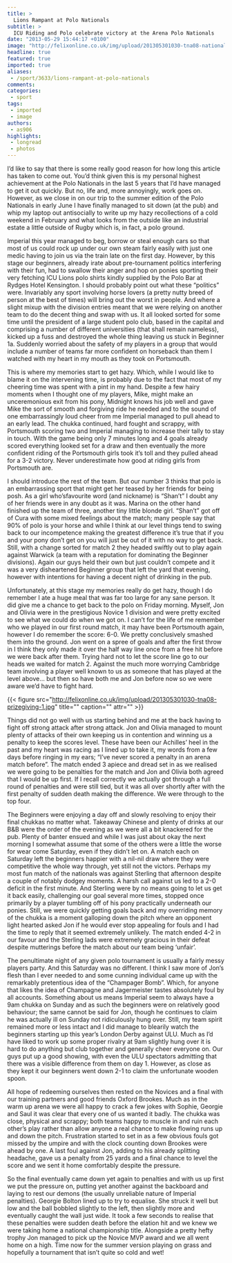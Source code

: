 ```yaml
---
title: >
  Lions Rampant at Polo Nationals
subtitle: >
  ICU Riding and Polo celebrate victory at the Arena Polo Nationals
date: "2013-05-29 15:44:17 +0100"
image: "http://felixonline.co.uk/img/upload/201305301030-tna08-nationals-photo.jpg"
headline: true
featured: true
imported: true
aliases:
 - /sport/3633/lions-rampant-at-polo-nationals
comments:
categories:
 - sport
tags:
 - imported
 - image
authors:
 - as906
highlights:
 - longread
 - photos
---
```


I’d like to say that there is some really good reason for how long this article has taken to come out. You’d think given this is my personal highest achievement at the Polo Nationals in the last 5 years that I’d have managed to get it out quickly. But no, life and, more annoyingly, work goes on. However, as we close in on our trip to the summer edition of the Polo Nationals in early June I have finally managed to sit down (at the pub) and whip my laptop out antisocially to write up my hazy recollections of a cold weekend in February and what looks from the outside like an industrial estate a little outside of Rugby which is, in fact, a polo ground.

Imperial this year managed to beg, borrow or steal enough cars so that most of us could rock up under our own steam fairly easily with just one medic having to join us via the train late on the first day. However, by this stage our beginners, already irate about pre-tournament politics interfering with their fun, had to swallow their anger and hop on ponies sporting their very fetching ICU Lions polo shirts kindly supplied by the Polo Bar at Rydges Hotel Kensington. I should probably point out what these “politics” were. Invariably any sport involving horse lovers (a pretty nutty breed of person at the best of times) will bring out the worst in people. And where a slight mixup with the division entries meant that we were relying on another team to do the decent thing and swap with us. It all looked sorted for some time until the president of a large student polo club, based in the capital and comprising a number of different universities (that shall remain nameless), kicked up a fuss and destroyed the whole thing leaving us stuck in Beginner 1a. Suddenly worried about the safety of my players in a group that would include a number of teams far more confident on horseback than them I watched with my heart in my mouth as they took on Portsmouth.

This is where my memories start to get hazy. Which, while I would like to blame it on the intervening time, is probably due to the fact that most of my cheering time was spent with a pint in my hand. Despite a few hairy moments when I thought one of my players, Mike, might make an unceremonious exit from his pony, Midnight knows his job well and gave Mike the sort of smooth and forgiving ride he needed and to the sound of one embarrassingly loud cheer from me Imperial managed to pull ahead to an early lead. The chukka continued, hard fought and scrappy, with Portsmouth scoring two and Imperial managing to increase their tally to stay in touch. With the game being only 7 minutes long and 4 goals already scored everything looked set for a draw and then eventually the more confident riding of the Portsmouth girls took it’s toll and they pulled ahead for a 3-2 victory. Never underestimate how good at riding girls from Portsmouth are.

I should introduce the rest of the team. But our number 3 thinks that polo is an embarrassing sport that might get her teased by her friends for being posh. As a girl who’sfavourite word (and nickname) is “Shan’t” I doubt any of her friends were in any doubt as it was. Marina on the other hand finished up the team of three, another tiny little blonde girl. “Shan’t” got off of Cura with some mixed feelings about the match; many people say that 90% of polo is your horse and while I think at our level things tend to swing back to our incompetence making the greatest difference it’s true that if you and your pony don’t get on you will just be out of it with no way to get back. Still, with a change sorted for match 2 they headed swiftly out to play again against Warwick (a team with a reputation for dominating the Beginner divisions). Again our guys held their own but just couldn’t compete and it was a very disheartened Beginner group that left the yard that evening, however with intentions for having a decent night of drinking in the pub.

Unfortunately, at this stage my memories really do get hazy, though I do remember I ate a huge meal that was far too large for any sane person. It did give me a chance to get back to the polo on Friday morning. Myself, Jon and Olivia were in the prestigious Novice 1 division and were pretty excited to see what we could do when we got on. I can’t for the life of me remember who we played in our first round match, it may have been Portsmouth again, however I do remember the score: 6-0. We pretty conclusively smashed them into the ground. Jon went on a spree of goals and after the first throw in I think they only made it over the half way line once from a free hit before we were back after them. Trying hard not to let the score line go to our heads we waited for match 2. Against the much more worrying Cambridge team involving a player well known to us as someone that has played at the level above… but then so have both me and Jon before now so we were aware we’d have to fight hard.

{{< figure src="http://felixonline.co.uk/img/upload/201305301030-tna08-prizegiving-1.jpg" title="" caption="" attr="" >}}

Things did not go well with us starting behind and me at the back having to fight off strong attack after strong attack. Jon and Olivia managed to mount plenty of attacks of their own keeping us in contention and winning us a penalty to keep the scores level. These have been our Achilles’ heel in the past and my heart was racing as I lined up to take it, my words from a few days before ringing in my ears; “I’ve never scored a penalty in an arena match before”. The match ended 3 apiece and dread set in as we realised we were going to be penalties for the match and Jon and Olivia both agreed that I would be up first. If I recall correctly we actually got through a full round of penalties and were still tied, but it was all over shortly after with the first penalty of sudden death making the difference. We were through to the top four.

The Beginners were enjoying a day off and slowly resolving to enjoy their final chukkas no matter what. Takeaway Chinese and plenty of drinks at our B&B were the order of the evening as we were all a bit knackered for the pub. Plenty of banter ensued and while I was just about okay the next morning I somewhat assume that some of the others were a little the worse for wear come Saturday, even if they didn’t let on. A match each on Saturday left the beginners happier with a nil-nil draw where they were competitive the whole way through, yet still not the victors. Perhaps my most fun match of the nationals was against Sterling that afternoon despite a couple of notably dodgey moments. A harsh call against us led to a 2-0 deficit in the first minute. And Sterling were by no means going to let us get it back easily, challenging our goal several more times, stopped once primarily by a player tumbling off of his pony practically underneath our ponies. Still, we were quickly getting goals back and my overriding memory of the chukka is a moment galloping down the pitch where an opponent light hearted asked Jon if he would ever stop appealing for fouls and I had the time to reply that it seemed extremely unlikely. The match ended 4-2 in our favour and the Sterling lads were extremely gracious in their defeat despite mutterings before the match about our team being ‘unfair’.

The penultimate night of any given polo tournament is usually a fairly messy players party. And this Saturday was no different. I think I saw more of Jon’s flesh than I ever needed to and some cunning individual came up with the remarkably pretentious idea of the “Champager Bomb”. Which, for anyone that likes the idea of Champagne and Jagermeister tastes absolutely foul by all accounts. Something about us means Imperial seem to always have a 9am chukka on Sunday and as such the beginners were on relatively good behaviour; the same cannot be said for Jon, though he continues to claim he was actually ill on Sunday not ridiculously hung over. Still, my team spirit remained more or less intact and I did manage to blearily watch the beginners starting up this year’s London Derby against ULU. Much as I’d have liked to work up some proper rivalry at 9am slightly hung over it is hard to do anything but club together and generally cheer everyone on. Our guys put up a good showing, with even the ULU spectators admitting that there was a visible difference from them on day 1. However, as close as they kept it our beginners went down 2-1 to claim the unfortunate wooden spoon.

All hope of redeeming ourselves then rested on the Novices and a final with our training partners and good friends Oxford Brookes. Much as in the warm up arena we were all happy to crack a few jokes with Sophie, Georgie and Saul it was clear that every one of us wanted it badly. The chukka was close, physical and scrappy; both teams happy to muscle in and ruin each other’s play rather than allow anyone a real chance to make flowing runs up and down the pitch. Frustration started to set in as a few obvious fouls got missed by the umpire and with the clock counting down Brookes were ahead by one. A last foul against Jon, adding to his already splitting headache, gave us a penalty from 25 yards and a final chance to level the score and we sent it home comfortably despite the pressure.

So the final eventually came down yet again to penalties and with us up first we put the pressure on, putting yet another against the backboard and laying to rest our demons (the usually unreliable nature of Imperial penalties). Georgie Bolton lined up to try to equalise. She struck it well but low and the ball bobbled slightly to the left, then slightly more and eventually caught the wall just wide. It took a few seconds to realise that these penalties were sudden death before the elation hit and we knew we were taking home a national championship title. Alongside a pretty hefty trophy Jon managed to pick up the Novice MVP award and we all went home on a high. Time now for the summer version playing on grass and hopefully a tournament that isn’t quite so cold and wet!
